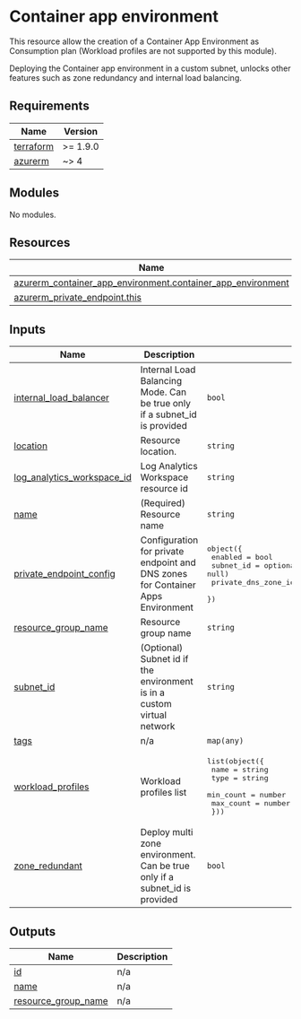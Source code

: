 # Container app environment

This resource allow the creation of a Container App Environment as Consumption plan (Workload profiles are not supported by this module).

Deploying the Container app environment in a custom subnet, unlocks other features such as zone redundancy and internal load balancing.

<!-- markdownlint-disable -->
<!-- BEGIN_TF_DOCS -->
## Requirements

| Name | Version |
|------|---------|
| <a name="requirement_terraform"></a> [terraform](#requirement\_terraform) | >= 1.9.0 |
| <a name="requirement_azurerm"></a> [azurerm](#requirement\_azurerm) | ~> 4 |

## Modules

No modules.

## Resources

| Name | Type |
|------|------|
| [azurerm_container_app_environment.container_app_environment](https://registry.terraform.io/providers/hashicorp/azurerm/latest/docs/resources/container_app_environment) | resource |
| [azurerm_private_endpoint.this](https://registry.terraform.io/providers/hashicorp/azurerm/latest/docs/resources/private_endpoint) | resource |

## Inputs

| Name | Description | Type | Default | Required |
|------|-------------|------|---------|:--------:|
| <a name="input_internal_load_balancer"></a> [internal\_load\_balancer](#input\_internal\_load\_balancer) | Internal Load Balancing Mode. Can be true only if a subnet\_id is provided | `bool` | `false` | no |
| <a name="input_location"></a> [location](#input\_location) | Resource location. | `string` | n/a | yes |
| <a name="input_log_analytics_workspace_id"></a> [log\_analytics\_workspace\_id](#input\_log\_analytics\_workspace\_id) | Log Analytics Workspace resource id | `string` | `null` | no |
| <a name="input_name"></a> [name](#input\_name) | (Required) Resource name | `string` | n/a | yes |
| <a name="input_private_endpoint_config"></a> [private\_endpoint\_config](#input\_private\_endpoint\_config) | Configuration for private endpoint and DNS zones for Container Apps Environment | <pre>object({<br/>    enabled              = bool<br/>    subnet_id            = optional(string, null)<br/>    private_dns_zone_ids = optional(list(string), [])<br/>  })</pre> | <pre>{<br/>  "enabled": false<br/>}</pre> | no |
| <a name="input_resource_group_name"></a> [resource\_group\_name](#input\_resource\_group\_name) | Resource group name | `string` | n/a | yes |
| <a name="input_subnet_id"></a> [subnet\_id](#input\_subnet\_id) | (Optional) Subnet id if the environment is in a custom virtual network | `string` | `null` | no |
| <a name="input_tags"></a> [tags](#input\_tags) | n/a | `map(any)` | n/a | yes |
| <a name="input_workload_profiles"></a> [workload\_profiles](#input\_workload\_profiles) | Workload profiles list | <pre>list(object({<br/>    name      = string<br/>    type      = string<br/>    min_count = number<br/>    max_count = number<br/>  }))</pre> | `[]` | no |
| <a name="input_zone_redundant"></a> [zone\_redundant](#input\_zone\_redundant) | Deploy multi zone environment. Can be true only if a subnet\_id is provided | `bool` | `false` | no |

## Outputs

| Name | Description |
|------|-------------|
| <a name="output_id"></a> [id](#output\_id) | n/a |
| <a name="output_name"></a> [name](#output\_name) | n/a |
| <a name="output_resource_group_name"></a> [resource\_group\_name](#output\_resource\_group\_name) | n/a |
<!-- END_TF_DOCS -->
